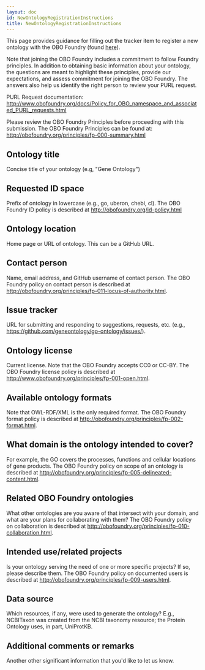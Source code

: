 ```yaml
---
layout: doc
id: NewOntologyRegistrationInstructions
title: NewOntologyRegistrationInstructions
---
```


This page provides guidance for filling out the tracker item to register a new ontology with the OBO Foundry (found [here](https://github.com/OBOFoundry/OBOFoundry.github.io/issues/new/choose)).

Note that joining the OBO Foundry includes a commitment to follow Foundry principles. In addition to obtaining basic information about your ontology, the questions are meant to highlight these principles, provide our expectations, and assess commitment for joining the OBO Foundry. The answers also help us identify the right person to review your PURL request.

PURL Request documentation: http://www.obofoundry.org/docs/Policy_for_OBO_namespace_and_associated_PURL_requests.html

Please review the OBO Foundry Principles before proceeding with this submission. The OBO Foundry Principles can be found at: http://obofoundry.org/principles/fp-000-summary.html

## Ontology title
Concise title of your ontology (e.g, "Gene Ontology")

## Requested ID space
Prefix of ontology in lowercase (e.g., go, uberon, chebi, cl). The OBO Foundry ID policy is described at http://obofoundry.org/id-policy.html

## Ontology location
Home page or URL of ontology. This can be a GitHub URL.

## Contact person
Name, email address, and GitHub username of contact person. The OBO Foundry policy on contact person is described at http://obofoundry.org/principles/fp-011-locus-of-authority.html.

## Issue tracker
URL for submitting and responding to suggestions, requests, etc. (e.g., https://github.com/geneontology/go-ontology/issues/).

## Ontology license
Current license. Note that the OBO Foundry accepts CC0 or CC-BY. The OBO Foundry license policy is described at http://www.obofoundry.org/principles/fp-001-open.html.

## Available ontology formats
Note that OWL-RDF/XML is the only required format. The OBO Foundry format policy is described at http://obofoundry.org/principles/fp-002-format.html.

## What domain is the ontology intended to cover?
For example, the GO covers the processes, functions and cellular locations of gene products. The OBO Foundry policy on scope of an ontology is described at http://obofoundry.org/principles/fp-005-delineated-content.html.

## Related OBO Foundry ontologies
What other ontologies are you aware of that intersect with your domain, and what are your plans for collaborating with them? The OBO Foundry policy on collaboration is described at http://obofoundry.org/principles/fp-010-collaboration.html.

## Intended use/related projects
Is your ontology serving the need of one or more specific projects? If so, please describe them. The OBO Foundry policy on documented users is described at http://obofoundry.org/principles/fp-009-users.html.

## Data source
Which resources, if any, were used to generate the ontology? E.g., NCBITaxon was created from the NCBI taxonomy resource; the Protein Ontology uses, in part, UniProtKB.

## Additional comments or remarks
Another other significant information that you'd like to let us know.
